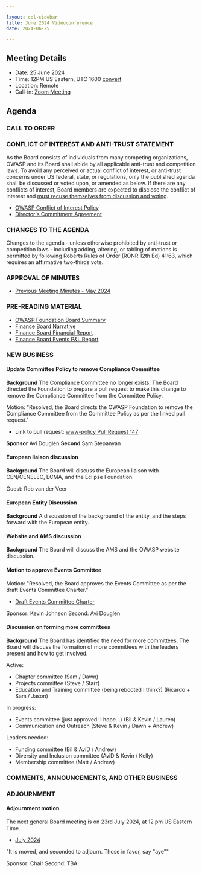 ```yaml
---

layout: col-sidebar
title: June 2024 Videoconference
date: 2024-06-25

---
```


## Meeting Details

- Date: 25 June 2024
- Time: 12PM US Eastern, UTC 1600 [convert](https://www.timeanddate.com/worldclock/meetingdetails.html?year=2024&month=6&day=25&hour=16&min=0&sec=0&p1=398&p2=110&p3=197&p4=64&p5=136&p6=179)
- Location: Remote
- Call-in: [Zoom Meeting](https://us06web.zoom.us/j/88966282109?pwd=tgbr7MUDEev6ZBIGh4wMsk2cSradte.1)

## Agenda

### CALL TO ORDER

<!--
Board Members
- Sam Stepanyan, Steve Springett, Kevin Johnson, Avi Douglen, Matt Tesauro, and Bil Corry.

Apologies:
- Ricardo Griffith

Guests
Andrew van der Stock, Dawn Aitken, Kelly Santalucia, Lauren Thomas, Chris Barbeau, Leea Hudson-Wilson.
-->

### CONFLICT OF INTEREST AND ANTI-TRUST STATEMENT

As the Board consists of individuals from many competing organizations, OWASP and its Board shall abide by all applicable anti-trust and competition laws. To avoid any perceived or actual conflict of interest, or anti-trust concerns under US federal, state, or regulations, only the published agenda shall be discussed or voted upon, or amended as below. If there are any conflicts of interest, Board members are expected to disclose the conflict of interest and [must recuse themselves from discussion and voting](https://owasp.org/www-policy/legal/bylaws#section-702-disclosure-required).

- [OWASP Conflict of Interest Policy](https://owasp.org/www-policy/operational/conflict-of-interest)
- [Director's Commitment Agreement](https://owasp.org/www-policy/legal/directors-committment-agreement)

### CHANGES TO THE AGENDA

Changes to the agenda - unless otherwise prohibited by anti-trust or competition laws - including adding, altering, or tabling of motions is permitted by following Roberts Rules of Order (RONR 12th Ed) 41:63, which requires an affirmative two-thirds vote.

### APPROVAL OF MINUTES

- [Previous Meeting Minutes - May 2024](/www-board/meetings-historical/202305)

### PRE-READING MATERIAL

- [OWASP Foundation Board Summary](TBA)
- [Finance Board Narrative](TBA)
- [Finance Board Financial Report](TBA)
- [Finance Board Events P&L Report](TBA)

### NEW BUSINESS

#### Update Committee Policy to remove Compliance Committee

**Background** The Compliance Committee no longer exists. The Board directed the Foundation to prepare a pull request to make this change to remove the Compliance Committee from the Committee Policy.

Motion: "Resolved, the Board directs the OWASP Foundation to remove the Compliance Committee from the Committee Policy as per the linked pull request."

- Link to pull request: [www-policy Pull Request 147](https://github.com/OWASP/www-policy/pull/147)

**Sponsor** Avi Douglen
**Second** Sam Stepanyan

#### European liaison discussion

**Background** The Board will discuss the European liaison with CEN/CENELEC, ECMA, and the Eclipse Foundation.

Guest: Rob van der Veer

#### European Entity Discussion

**Background** A discussion of the background of the entity, and the steps forward with the European entity.

#### Website and AMS discussion

**Background** The Board will discuss the AMS and the OWASP website discussion.

#### Motion to approve Events Committee

Motion: "Resolved, the Board approves the Events Committee as per the draft Events Committee Charter."

- [Draft Events Committee Charter](https://owasp.org/www-committee-events/)

Sponsor: Kevin Johnson
Second: Avi Douglen

#### Discussion on forming more committees

**Background** The Board has identified the need for more committees. The Board will discuss the formation of more committees with the leaders present and how to get involved.

Active:

- Chapter committee  (Sam / Dawn)
- Projects committee  (Steve / Starr)
- Education and Training committee (being rebooted I think?) (Ricardo + Sam / Jason)
 
In progress:

- Events committee (just approved! I hope…) (Bil & Kevin / Lauren)
- Communication and Outreach (Steve & Kevin / Dawn + Andrew)
 
Leaders needed:

- Funding committee (Bil & AviD / Andrew)
- Diversity and Inclusion committee (AviD & Kevin / Kelly)
- Membership committee (Matt / Andrew)

### COMMENTS, ANNOUNCEMENTS, AND OTHER BUSINESS

### ADJOURNMENT

#### Adjournment motion

The next general Board meeting is on 23rd July 2024, at 12 pm US Eastern Time.

- [July 2024](https://owasp.org/www-board/meetings/202407.html)

"It is moved, and seconded to adjourn. Those in favor, say "aye""

Sponsor: Chair
Second: TBA
